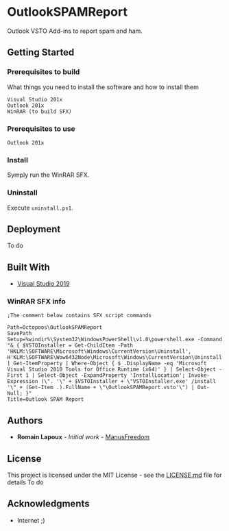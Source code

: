 ﻿# OutlookSPAMReport

Outlook VSTO Add-ins to report spam and ham.

## Getting Started

### Prerequisites to build

What things you need to install the software and how to install them

```
Visual Studio 201x
Outlook 201x
WinRAR (to build SFX)
```

### Prerequisites to use

```
Outlook 201x
```

### Install

Symply run the WinRAR SFX.

### Uninstall

Execute `uninstall.ps1`.

## Deployment

To do

## Built With

* [Visual Studio 2019](https://visualstudio.microsoft.com/vs/)

### WinRAR SFX info

```text
;The comment below contains SFX script commands

Path=Octopoos\OutlookSPAMReport
SavePath
Setup=%windir%\System32\WindowsPowerShell\v1.0\powershell.exe -Command "& { $VSTOInstaller = Get-ChildItem -Path 'HKLM:\SOFTWARE\Microsoft\Windows\CurrentVersion\Uninstall', H'KLM:\SOFTWARE\Wow6432Node\Microsoft\Windows\CurrentVersion\Uninstall' | Get-ItemProperty | Where-Object { $_.DisplayName -eq 'Microsoft Visual Studio 2010 Tools for Office Runtime (x64)' } | Select-Object -First 1 | Select-Object -ExpandProperty 'InstallLocation'; Invoke-Expression (\". '\" + $VSTOInstaller + \"VSTOInstaller.exe' /install '\" + (Get-Item .).FullName + \"\OutlookSPAMReport.vsto'\") | Out-Null; }"
Title=Outlook SPAM Report
```

## Authors

* **Romain Lapoux** - *Initial work* - [ManusFreedom](https://github.com/manusfreedom)

## License

This project is licensed under the MIT License - see the [LICENSE.md](LICENSE.md) file for details
To do

## Acknowledgments

* Internet ;)